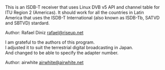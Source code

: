 This is an ISDB-T receiver that uses Linux DVB v5 API and channel table for ITU Region 2 (Americas).
It should work for all the countries in Latin America that uses the ISDB-T International (also known as ISDB-Tb, SATVD and SBTVD) stardard.

Author: Rafael Diniz <rafael@riseup.net>

I am grateful to the authors of this program.  
I adjusted it to suit the terrestrial digital broadcasting in Japan.  
And changed to be able to specify the adapter number.

Author: airwhite <airwhite@airwhite.net>
